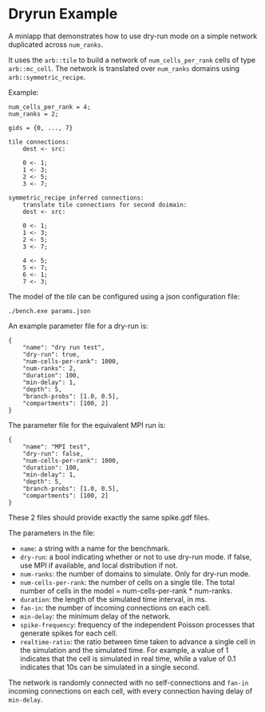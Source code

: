 # Dryrun Example

A miniapp that demonstrates how to use dry-run mode on a simple network
duplicated across `num_ranks`.

It uses the `arb::tile` to build a network of `num_cells_per_rank` cells of type
`arb::mc_cell`. The network is translated over `num_ranks` domains using
`arb::symmetric_recipe`.

Example:
```
num_cells_per_rank = 4;
num_ranks = 2;

gids = {0, ..., 7}

tile connections:
    dest <- src:

    0 <- 1;
    1 <- 3;
    2 <- 5;
    3 <- 7;

symmetric_recipe inferred connections:
    translate tile connections for second doimain:
    dest <- src:

    0 <- 1;
    1 <- 3;
    2 <- 5;
    3 <- 7;

    4 <- 5;
    5 <- 7;
    6 <- 1;
    7 <- 3;

```

The model of the *tile* can be configured using a json configuration file:

```
./bench.exe params.json
```

An example parameter file for a dry-run is:
```
{
    "name": "dry run test",
    "dry-run": true,
    "num-cells-per-rank": 1000,
    "num-ranks": 2,
    "duration": 100,
    "min-delay": 1,
    "depth": 5,
    "branch-probs": [1.0, 0.5],
    "compartments": [100, 2]
}

```

The parameter file for the equivalent MPI run is:
```
{
    "name": "MPI test",
    "dry-run": false,
    "num-cells-per-rank": 1000,
    "duration": 100,
    "min-delay": 1,
    "depth": 5,
    "branch-probs": [1.0, 0.5],
    "compartments": [100, 2]
}

```
These 2 files should provide exactly the same spike.gdf files.


The parameters in the file:
  * `name`: a string with a name for the benchmark.
  * `dry-run`: a bool indicating whether or not to use dry-run mode.
    if false, use MPI if available, and local distribution if not.
  * `num-ranks`: the number of domains to simulate. Only for dry-run
    mode.
  * `num-cells-per-rank`: the number of cells on a single tile.
    The total number of cells in the model = num-cells-per-rank *
    num-ranks.
  * `duration`: the length of the simulated time interval, in ms.
  * `fan-in`: the number of incoming connections on each cell.
  * `min-delay`: the minimum delay of the network.
  * `spike-frequency`: frequency of the independent Poisson processes that
    generate spikes for each cell.
  * `realtime-ratio`: the ratio between time taken to advance a single cell in
    the simulation and the simulated time. For example, a value of 1 indicates
    that the cell is simulated in real time, while a value of 0.1 indicates
    that 10s can be simulated in a single second.

The network is randomly connected with no self-connections and `fan-in`
incoming connections on each cell, with every connection having delay of
`min-delay`.